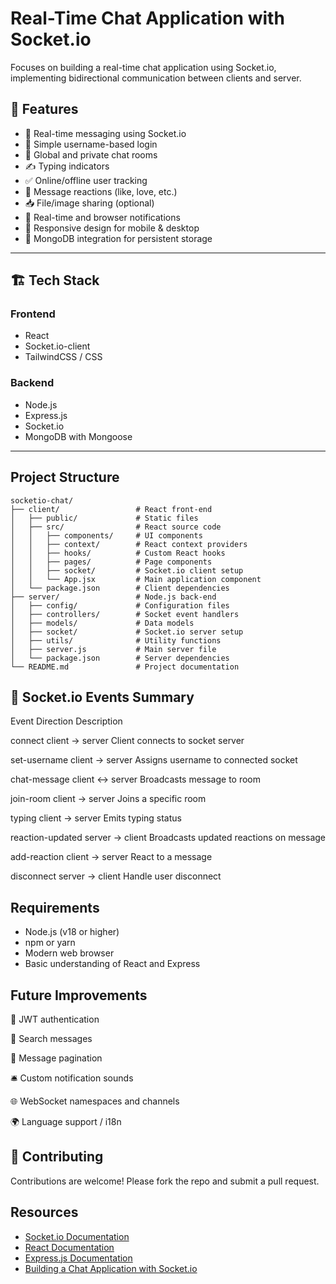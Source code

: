
# Real-Time Chat Application with Socket.io

Focuses on building a real-time chat application using Socket.io, implementing bidirectional communication between clients and server.

## 🚀 Features

- 🔗 Real-time messaging using Socket.io
- 👤 Simple username-based login
- 💬 Global and private chat rooms
- ✍️ Typing indicators
- ✅ Online/offline user tracking
- 💖 Message reactions (like, love, etc.)
- 📥 File/image sharing (optional)
- 🔔 Real-time and browser notifications
- 📱 Responsive design for mobile & desktop
- 💾 MongoDB integration for persistent storage

---
## 🏗️ Tech Stack

### Frontend
- React
- Socket.io-client
- TailwindCSS / CSS
 ### Backend
- Node.js
- Express.js
- Socket.io
- MongoDB with Mongoose

---

## Project Structure

```
socketio-chat/
├── client/                 # React front-end
│   ├── public/             # Static files
│   ├── src/                # React source code
│   │   ├── components/     # UI components
│   │   ├── context/        # React context providers
│   │   ├── hooks/          # Custom React hooks
│   │   ├── pages/          # Page components
│   │   ├── socket/         # Socket.io client setup
│   │   └── App.jsx         # Main application component
│   └── package.json        # Client dependencies
├── server/                 # Node.js back-end
│   ├── config/             # Configuration files
│   ├── controllers/        # Socket event handlers
│   ├── models/             # Data models
│   ├── socket/             # Socket.io server setup
│   ├── utils/              # Utility functions
│   ├── server.js           # Main server file
│   └── package.json        # Server dependencies
└── README.md               # Project documentation
```

## 🔌 Socket.io Events Summary

Event 	   Direction	     Description

connect	client → server	Client connects to socket server

set-username	client → server	Assigns username to connected socket

chat-message	client ↔ server	Broadcasts message to room

join-room	client → server	Joins a specific room

typing	client → server	Emits typing status

reaction-updated	server → client	Broadcasts updated reactions on message

add-reaction	client → server	React to a message

disconnect	server → client	Handle user disconnect

## Requirements

- Node.js (v18 or higher)
- npm or yarn
- Modern web browser
- Basic understanding of React and Express

## Future Improvements

🔐 JWT authentication

🔎 Search messages

📅 Message pagination

🛎️ Custom notification sounds

🌐 WebSocket namespaces and channels

🌍 Language support / i18n

## 🤝 Contributing

Contributions are welcome! Please fork the repo and submit a pull request.
## Resources

- [Socket.io Documentation](https://socket.io/docs/v4/)
- [React Documentation](https://react.dev/)
- [Express.js Documentation](https://expressjs.com/)
- [Building a Chat Application with Socket.io](https://socket.io/get-started/chat) 
